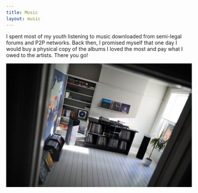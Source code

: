 ```yaml
---
title: Music
layout: music
---
```


I spent most of my youth listening to music downloaded from semi-legal forums and P2P networks. Back then, I promised myself that one day I would buy a physical copy of the albums I loved the most and pay what I owed to the artists. There you go! 

![Music room](music.jpg)
